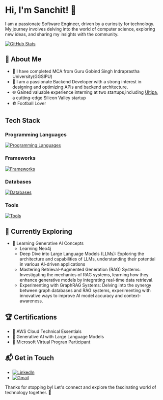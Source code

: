 # Hi, I'm Sanchit! 👋

I am a passionate Software Engineer, driven by a curiosity for technology. My journey involves delving into the world of computer science, exploring new ideas, and sharing my insights with the community.

[![GitHub Stats](https://streak-stats.demolab.com?user=ahuja-sanchitt&theme=tokyonight-duo)](https://git.io/streak-stats)

## 🚀 About Me

- 📝 I have completed MCA from Guru Gobind Singh Indraprastha University(GGSIPU)
- 🔨 I am a passionate Backend Developer with a strong interest in designing and optimizing APIs and backend architecture.
- 🌐 Gained valuable experience interning at two startups,including [Ultipa](https://www.linkedin.com/company/ultipa/), a cutting-edge Silicon Valley startup
- ⚽ Football Lover

## Tech Stack

### Programming Languages
[![Programming Languages](https://skillicons.dev/icons?i=py,cpp,js)](https://skillicons.dev)

### Frameworks
[![Frameworks](https://skillicons.dev/icons?i=django,flask,fastapi,express)](https://skillicons.dev)

### Databases
[![Databases](https://skillicons.dev/icons?i=mysql,mongodb)](https://skillicons.dev)

### Tools
[![Tools](https://skillicons.dev/icons?i=aws,github,gitlab,postman,redis)](https://skillicons.dev)

## 🌱 Currently Exploring

- 🚀 Learning Generative AI Concepts
  - Learning Neo4j
  - Deep Dive into Large Language Models (LLMs): Exploring the architecture and capabilities of LLMs, understanding their potential in various AI-driven applications
  - Mastering Retrieval-Augmented Generation (RAG) Systems: Investigating the mechanics of RAG systems, learning how they enhance generative models by integrating real-time data retrieval.
  - Experimenting with GraphRAG Systems: Delving into the synergy between graph databases and RAG systems, experimenting with innovative ways to improve AI model accuracy and context-awareness.

 ## 🏆 Certifications

- 🌟 AWS Cloud Technical Essentials
- 🌟 Generative AI with Large Language Models
- 🌟 Microsoft Virtual Progran Participant


## 📬 Get in Touch

- [![LinkedIn](https://cdnjs.cloudflare.com/ajax/libs/font-awesome/6.0.0-beta3/svgs/brands/linkedin.svg)](https://www.linkedin.com/in/sanchit-ahuja-088a871a4/)
- [![Gmail](https://cdnjs.cloudflare.com/ajax/libs/font-awesome/6.0.0-beta3/svgs/brands/google.svg)](mailto:sanchitahujafas@gmail.com)


Thanks for stopping by! Let's connect and explore the fascinating world of technology together. 🚀



<!--

Here are some ideas to get you started:

- 🔭 I’m currently working on ...
- 🌱 I’m currently learning ...
- 👯 I’m looking to collaborate on ...
- 🤔 I’m looking for help with ...
- 💬 Ask me about ...
- 📫 How to reach me: ...
- 😄 Pronouns: ...
- ⚡ Fun fact: ...
-->
